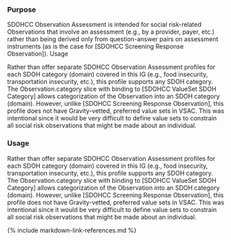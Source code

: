 ### Purpose

SDOHCC Observation Assessment is intended for social risk-related Observations that involve an assessment (e.g., by a provider, payer, etc.) rather than being derived only from question-answer pairs on assessment instruments (as is the case for [SDOHCC Screening Response Observation]).
Usage

Rather than offer separate SDOHCC Observation Assessment profiles for each SDOH category (domain) covered in this IG (e.g., food insecurity, transportation insecurity, etc.), this profile supports any SDOH category. The Observation.category slice with binding to [SDOHCC ValueSet SDOH Category] allows categorization of the Observation into an SDOH category (domain). However, unlike [SDOHCC Screening Response Observation], this profile does not have Gravity-vetted, preferred value sets in VSAC. This was intentional since it would be very difficult to define value sets to constrain all social risk observations that might be made about an individual.

### Usage

Rather than offer separate SDOHCC Observation Assessment profiles for each SDOH category (domain) covered in this IG (e.g., food insecurity, transportation insecurity, etc.), this profile supports any SDOH category. The Observation.category slice with binding to [SDOHCC ValueSet SDOH Category] allows categorization of the Observation into an SDOH category (domain). However, unlike [SDOHCC Screening Response Observation], this profile does not have Gravity-vetted, preferred value sets in VSAC. This was intentional since it would be very difficult to define value sets to constrain all social risk observations that might be made about an individual.

{% include markdown-link-references.md %}
